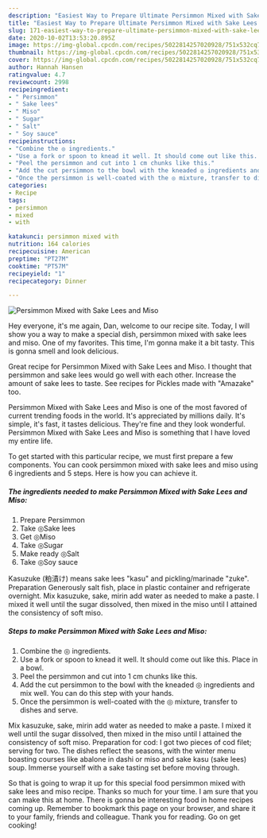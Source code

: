 ```yaml
---
description: "Easiest Way to Prepare Ultimate Persimmon Mixed with Sake Lees and Miso"
title: "Easiest Way to Prepare Ultimate Persimmon Mixed with Sake Lees and Miso"
slug: 171-easiest-way-to-prepare-ultimate-persimmon-mixed-with-sake-lees-and-miso
date: 2020-10-02T13:53:20.895Z
image: https://img-global.cpcdn.com/recipes/5022814257020928/751x532cq70/persimmon-mixed-with-sake-lees-and-miso-recipe-main-photo.jpg
thumbnail: https://img-global.cpcdn.com/recipes/5022814257020928/751x532cq70/persimmon-mixed-with-sake-lees-and-miso-recipe-main-photo.jpg
cover: https://img-global.cpcdn.com/recipes/5022814257020928/751x532cq70/persimmon-mixed-with-sake-lees-and-miso-recipe-main-photo.jpg
author: Hannah Hansen
ratingvalue: 4.7
reviewcount: 2998
recipeingredient:
- " Persimmon"
- " Sake lees"
- " Miso"
- " Sugar"
- " Salt"
- " Soy sauce"
recipeinstructions:
- "Combine the ◎ ingredients."
- "Use a fork or spoon to knead it well. It should come out like this. Place in a bowl."
- "Peel the persimmon and cut into 1 cm chunks like this."
- "Add the cut persimmon to the bowl with the kneaded ◎ ingredients and mix well. You can do this step with your hands."
- "Once the persimmon is well-coated with the ◎ mixture, transfer to dishes and serve."
categories:
- Recipe
tags:
- persimmon
- mixed
- with

katakunci: persimmon mixed with 
nutrition: 164 calories
recipecuisine: American
preptime: "PT27M"
cooktime: "PT57M"
recipeyield: "1"
recipecategory: Dinner

---
```



![Persimmon Mixed with Sake Lees and Miso](https://img-global.cpcdn.com/recipes/5022814257020928/751x532cq70/persimmon-mixed-with-sake-lees-and-miso-recipe-main-photo.jpg)

Hey everyone, it's me again, Dan, welcome to our recipe site. Today, I will show you a way to make a special dish, persimmon mixed with sake lees and miso. One of my favorites. This time, I'm gonna make it a bit tasty. This is gonna smell and look delicious.

Great recipe for Persimmon Mixed with Sake Lees and Miso. I thought that persimmon and sake lees would go well with each other. Increase the amount of sake lees to taste. See recipes for Pickles made with &#34;Amazake&#34; too.

Persimmon Mixed with Sake Lees and Miso is one of the most favored of current trending foods in the world. It's appreciated by millions daily. It's simple, it's fast, it tastes delicious. They're fine and they look wonderful. Persimmon Mixed with Sake Lees and Miso is something that I have loved my entire life.


To get started with this particular recipe, we must first prepare a few components. You can cook persimmon mixed with sake lees and miso using 6 ingredients and 5 steps. Here is how you can achieve it.

<!--inarticleads1-->

##### The ingredients needed to make Persimmon Mixed with Sake Lees and Miso:

1. Prepare  Persimmon
1. Take  ◎Sake lees
1. Get  ◎Miso
1. Take  ◎Sugar
1. Make ready  ◎Salt
1. Take  ◎Soy sauce


Kasuzuke (粕漬け) means sake lees &#34;kasu&#34; and pickling/marinade &#34;zuke&#34;. Preparation Generously salt fish, place in plastic container and refrigerate overnight. Mix kasuzuke, sake, mirin add water as needed to make a paste. I mixed it well until the sugar dissolved, then mixed in the miso until I attained the consistency of soft miso. 

<!--inarticleads2-->

##### Steps to make Persimmon Mixed with Sake Lees and Miso:

1. Combine the ◎ ingredients.
1. Use a fork or spoon to knead it well. It should come out like this. Place in a bowl.
1. Peel the persimmon and cut into 1 cm chunks like this.
1. Add the cut persimmon to the bowl with the kneaded ◎ ingredients and mix well. You can do this step with your hands.
1. Once the persimmon is well-coated with the ◎ mixture, transfer to dishes and serve.


Mix kasuzuke, sake, mirin add water as needed to make a paste. I mixed it well until the sugar dissolved, then mixed in the miso until I attained the consistency of soft miso. Preparation for cod: I got two pieces of cod filet; serving for two. The dishes reflect the seasons, with the winter menu boasting courses like abalone in dashi or miso and sake kasu (sake lees) soup. Immerse yourself with a sake tasting set before moving through. 

So that is going to wrap it up for this special food persimmon mixed with sake lees and miso recipe. Thanks so much for your time. I am sure that you can make this at home. There is gonna be interesting food in home recipes coming up. Remember to bookmark this page on your browser, and share it to your family, friends and colleague. Thank you for reading. Go on get cooking!
